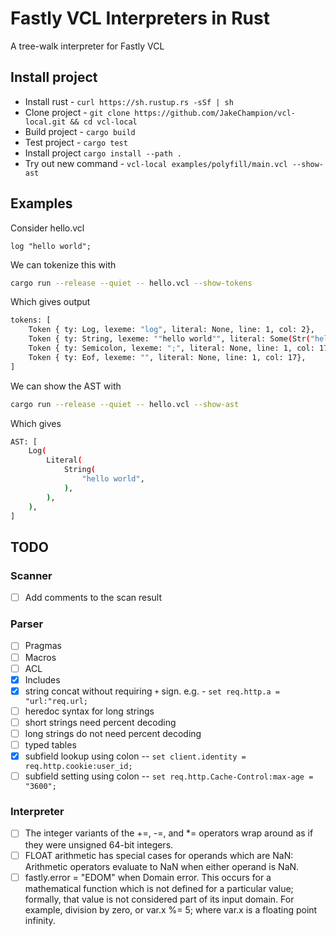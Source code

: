 # Fastly VCL Interpreters in Rust

A tree-walk interpreter for Fastly VCL

## Install project

- Install rust - `curl https://sh.rustup.rs -sSf | sh`
- Clone project - `git clone https://github.com/JakeChampion/vcl-local.git && cd vcl-local`
- Build project - `cargo build`
- Test project - `cargo test`
- Install project `cargo install --path .`
- Try out new command - `vcl-local examples/polyfill/main.vcl --show-ast`

## Examples

Consider hello.vcl

``` vcl
log "hello world";
```

We can tokenize this with

``` bash
cargo run --release --quiet -- hello.vcl --show-tokens
```

Which gives output

``` bash
tokens: [
    Token { ty: Log, lexeme: "log", literal: None, line: 1, col: 2},
    Token { ty: String, lexeme: ""hello world"", literal: Some(Str("hello world")), line: 1, col: 16},
    Token { ty: Semicolon, lexeme: ";", literal: None, line: 1, col: 17},
    Token { ty: Eof, lexeme: "", literal: None, line: 1, col: 17},
]
```

We can show the AST with

``` bash
cargo run --release --quiet -- hello.vcl --show-ast
```

Which gives

``` bash
AST: [
    Log(
        Literal(
            String(
                "hello world",
            ),
        ),
    ),
]
```

## TODO

### Scanner

- [ ] Add comments to the scan result

### Parser

- [ ] Pragmas
- [ ] Macros
- [ ] ACL
- [x] Includes
- [x] string concat without requiring `+` sign. e.g. - `set req.http.a = "url:"req.url;`
- [ ] heredoc syntax for long strings
- [ ] short strings need percent decoding
- [ ] long strings do not need percent decoding
- [ ] typed tables
- [x] subfield lookup using colon -- `set client.identity = req.http.cookie:user_id;`
- [ ] subfield setting using colon -- `set req.http.Cache-Control:max-age = "3600";`

### Interpreter

- [ ] The integer variants of the +=, -=, and *= operators wrap around as if they were unsigned 64-bit integers.
- [ ] FLOAT arithmetic has special cases for operands which are NaN: Arithmetic operators evaluate to NaN when either operand is NaN.
- [ ] fastly.error = "EDOM" when Domain error. This occurs for a mathematical function which is not defined for a particular value; formally, that value is not considered part of its input domain. For example, division by zero, or var.x %= 5; where var.x is a floating point infinity.
